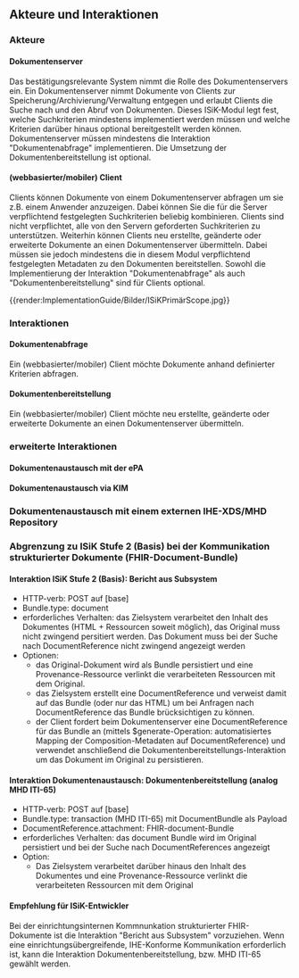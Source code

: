 ## Akteure und Interaktionen

### Akteure
#### Dokumentenserver
Das bestätigungsrelevante System nimmt die Rolle des Dokumentenservers ein. Ein Dokumentenserver nimmt Dokumente von Clients zur Speicherung/Archivierung/Verwaltung entgegen und erlaubt Clients die Suche nach und den Abruf von Dokumenten.
Dieses ISiK-Modul legt fest, welche Suchkriterien mindestens implementiert werden müssen und welche Kriterien darüber hinaus optional bereitgestellt werden können.
Dokumentenserver müssen mindestens die Interaktion "Dokumentenabfrage" implementieren. Die Umsetzung der Dokumentenbereitstellung ist optional.

#### (webbasierter/mobiler) Client
Clients können Dokumente von einem Dokumentenserver abfragen um sie z.B. einem Anwender anzuzeigen. Dabei können Sie die für die Server verpflichtend festgelegten Suchkriterien beliebig kombinieren.
Clients sind nicht verpflichtet, alle von den Servern geforderten Suchkriterien zu unterstützen.
Weiterhin können Clients neu erstellte, geänderte oder erweiterte Dokumente an einen Dokumentenserver übermitteln. Dabei müssen sie jedoch mindestens die in diesem Modul verpflichtend festgelegten Metadaten zu den Dokumenten bereitstellen.
Sowohl die Implementierung der Interaktion "Dokumentenabfrage" als auch "Dokumentenbereitstellung" sind für Clients optional.

{{render:ImplementationGuide/Bilder/ISiKPrimärScope.jpg}} 

### Interaktionen
#### Dokumentenabfrage
Ein (webbasierter/mobiler) Client möchte Dokumente anhand definierter Kriterien abfragen.

#### Dokumentenbereitstellung
Ein (webbasierter/mobiler) Client möchte neu erstellte, geänderte oder erweiterte Dokumente an einen Dokumentenserver übermitteln.


### erweiterte Interaktionen
#### Dokumentenaustausch mit der ePA

#### Dokumentenaustausch via KIM

### Dokumentenaustausch mit einem externen IHE-XDS/MHD Repository

### Abgrenzung zu ISiK Stufe 2 (Basis) bei der Kommunikation strukturierter Dokumente (FHIR-Document-Bundle)

#### Interaktion ISiK Stufe 2 (Basis): Bericht aus Subsystem
* HTTP-verb: POST auf [base]
* Bundle.type: document
* erforderliches Verhalten: das Zielsystem verarbeitet den Inhalt des Dokumentes (HTML + Ressourcen soweit möglich), das Original muss nicht zwingend persitiert werden. Das Dokument muss bei der Suche nach DocumentReference nicht zwingend angezeigt werden
* Optionen:
  * das Original-Dokument wird als Bundle persistiert und eine Provenance-Ressource verlinkt die verarbeiteten Ressourcen mit dem Original.
  * das Zielsystem erstellt eine DocumentReference und verweist damit auf das Bundle (oder nur das HTML) um bei Anfragen nach DocumentReference das Bundle brücksichtigen zu können.
  * der Client fordert beim Dokumentenserver eine DocumentReference für das Bundle an (mittels $generate-Operation: automatisiertes Mapping der Composition-Metadaten auf DocumentReference) und verwendet anschließend die Dokumentenbereitstellungs-Interaktion um das Dokument im Original zu persistieren.

#### Interaktion Dokumentenaustausch: Dokumentenbereitstellung (analog MHD ITI-65) 
* HTTP-verb: POST auf [base]
* Bundle.type: transaction (MHD ITI-65) mit DocumentBundle als Payload
* DocumentReference.attachment: FHIR-document-Bundle
* erforderliches Verhalten: das document Bundle wird im Original persistiert und bei der Suche nach DocumentReferences angezeigt
* Option:
  * Das Zielsystem verarbeitet darüber hinaus den Inhalt des Dokumentes und eine Provenance-Ressource verlinkt die verarbeiteten Ressourcen mit dem Original 

#### Empfehlung für ISiK-Entwickler
Bei der einrichtungsinternen Kommnunkation strukturierter FHIR-Dokumente ist die Interaktion "Bericht aus Subsystem" vorzuziehen. Wenn eine einrichtungsübergreifende, IHE-Konforme Kommunikation erforderlich ist, kann die Interaktion Dokumentenbereitstellung, bzw. MHD ITI-65 gewählt werden.



